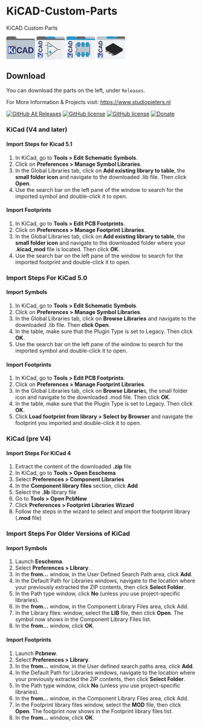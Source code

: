 # KiCAD-Custom-Parts
KiCAD Custom Parts

<img src="https://raw.githubusercontent.com/AchimPieters/KiCAD-Custom-Parts/main/icns/KiCAD.png" width="15%" height="15%">          <img src="https://raw.githubusercontent.com/AchimPieters/KiCAD-Custom-Parts/main/icns/KiCAD_Symbols.png" width="15%" height="15%">          <img src="https://raw.githubusercontent.com/AchimPieters/KiCAD-Custom-Parts/main/icns/KICAD_Footprints.png" width="15%" height="15%">          <img src="https://raw.githubusercontent.com/AchimPieters/KiCAD-Custom-Parts/main/icns/KiCAD_3D.png" width="15%" height="15%">

## Download

You can download the parts on the left, under `Releases`.

For More Information & Projects visit: https://www.studiopieters.nl

[![GitHub All Releases](https://img.shields.io/github/downloads/achimpieters/KiCAD-Custom-Parts/total?color=green)](https://github.com/achimpieters/KiCAD-Custom-Parts/releases) 
[![GitHub license](https://img.shields.io/badge/License-MIT-yellow.svg)](https://raw.githubusercontent.com/hyperion-project/hyperion.ng/master/LICENSE)
[![GitHub license](https://img.shields.io/github/v/release/achimpieters/KiCAD-Custom-Parts)](https://img.shields.io/github/v/release/achimpieters/KiCAD-Custom-Parts)
[![Donate](https://img.shields.io/badge/donate-PayPal-blue.svg)](https://paypal.me/AJFPieters)


### KiCad (V4 and later)
#### Import Steps for Kicad 5.1

1. In KiCad, go to <b>Tools > Edit Schematic Symbols</b>.
2. Click on <b>Preferences > Manage Symbol Libraries</b>.
3. In the Global Libraries tab, click on <b>Add existing library to table</b>, the <b>small folder icon</b> and navigate to the downloaded .lib file. Then click <b>Open</b>.
4. Use the search bar on the left pane of the window to search for the imported symbol and double-click it to open.

#### Import Footprints

1. In KiCad, go to <b>Tools > Edit PCB Footprints</b>.
2. Click on <b>Preferences > Manage Footprint Libraries</b>.
3. In the Global Libraries tab, click on <b>Add existing library to table</b>, the <b>small folder icon</b> and navigate to the downloaded folder where your <b>.kicad_mod</b> file is located. Then click <b>OK</b>.
4. Use the search bar on the left pane of the window to search for the imported footprint and double-click it to open.

### Import Steps For KiCad 5.0
#### Import Symbols

1. In KiCad, go to <b>Tools > Edit Schematic Symbols</b>.
2. Click on <b>Preferences > Manage Symbol Libraries</b>.
3. In the Global Libraries tab, click on <b>Browse Libraries</b> and navigate to the downloaded .lib file. Then <b>click Open</b>.
4. In the table, make sure that the Plugin Type is set to Legacy. Then click <b>OK</b>.
5. Use the search bar on the left pane of the window to search for the imported symbol and double-click it to open.

#### Import Footprints

1. In KiCad, go to <b>Tools > Edit PCB Footprints</b>.
2. Click on <b>Preferences > Manage Footprint Libraries</b>.
3. In the Global Libraries tab, click on <b>Browse Librarie</b>s, the small folder icon and navigate to the downloaded .mod file. Then click <b>OK</b>.
4. In the table, make sure that the Plugin Type is set to Legacy. Then click <b>OK</b>.
5. Click<b> Load footprint from library > Select by Browser</b> and navigate the footprint you imported and double-click it to open.

### KiCad (pre V4)
#### Import Steps For KiCad 4

1. Extract the content of the downloaded <b>.zip</b> file
2. In KiCad, go to <b>Tools > Open Eeschema</b>
3. Select <b>Preferences > Component Libraries</b>
4. In the <b>Component library files</b> section, click <b>Add</b>
5. Select the <b>.lib</b> library file
6. Go to <b>Tools > Open PcbNew</b>
7. Click <b>Preferences > Footprint Libraries Wizard</b>
8. Follow the steps in the wizard to select and import the footprint library (<b>.mod</b> file)

### Import Steps For Older Versions of KiCad
#### Import Symbols

1. Launch <b>Eeschema</b>.
2. Select <b>Preferences > Library</b>.
3. In the <b>from...</b> window, in the User Defined Search Path area, click <b>Add</b>.
4. In the Default Path for Libraries windows, navigate to the location where your previously extracted the ZIP contents, then click <b>Select Folder</b>.
5. In the Path type window, click <b>No</b> (unless you use project-specific libraries).
6. In the <b>from...</b> window, in the Component Library Files area, click Add.
7. In the Library files: window, select the <b>LIB</b> file, then click <b>Open</b>. The symbol now shows in the Component Library Files list.
8. In the <b>from...</b> window, click <b>OK</b>.

#### Import Footprints

1. Launch <b>Pcbnew</b>.
2. Select <b>Preferences > Library</b>.
3. In the <b>from...</b> window, in the User defined search paths area, click <b>Add</b>.
4. In the Default Path for Libraries windows, navigate to the location where your previously extracted the ZIP contents, then click <b>Select Folder</b>.
5. In the Path type window, click <b>No</b> (unless you use project-specific libraries).
6. In the <b>from...</b> window, in the Component Library Files area, click Add.
7. In the Footprint library files window, select the <b>MOD</b> file, then click <b>Open</b>. The footprint now shows in the Footprint library files list.
8. In the <b>from...</b> window, click <b>OK</b>.
